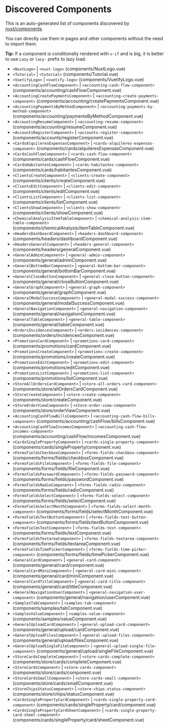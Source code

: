 # Discovered Components

This is an auto-generated list of components discovered by [nuxt/components](https://github.com/nuxt/components).

You can directly use them in pages and other components without the need to import them.

**Tip:** If a component is conditionally rendered with `v-if` and is big, it is better to use `Lazy` or `lazy-` prefix to lazy load.

- `<NuxtLogo>` | `<nuxt-logo>` (components/NuxtLogo.vue)
- `<Tutorial>` | `<tutorial>` (components/Tutorial.vue)
- `<VuetifyLogo>` | `<vuetify-logo>` (components/VuetifyLogo.vue)
- `<AccountingCashFlowComponent>` | `<accounting-cash-flow-component>` (components/accounting/cashFlowComponent.vue)
- `<AccountingCreatePaymentsComponent>` | `<accounting-create-payments-component>` (components/accounting/createPaymentsComponent.vue)
- `<AccountingPaymentsByMethodComponent>` | `<accounting-payments-by-method-component>` (components/accounting/paymentsByMethodComponent.vue)
- `<AccountingResumeComponent>` | `<accounting-resume-component>` (components/accounting/resumeComponent.vue)
- `<AccountsRegisterComponent>` | `<accounts-register-component>` (components/accounts/registerComponent.vue)
- `<CardsAlquileresExpensasComponent>` | `<cards-alquileres-expensas-component>` (components/cards/alquileresExpensasComponent.vue)
- `<CardsCashFlowComponent>` | `<cards-cash-flow-component>` (components/cards/cashFlowComponent.vue)
- `<CardsHabitantesComponent>` | `<cards-habitantes-component>` (components/cards/habitantesComponent.vue)
- `<ClientsCreateComponent>` | `<clients-create-component>` (components/clients/createComponent.vue)
- `<ClientsEditComponent>` | `<clients-edit-component>` (components/clients/editComponent.vue)
- `<ClientsListComponent>` | `<clients-list-component>` (components/clients/listComponent.vue)
- `<ClientsShowComponent>` | `<clients-show-component>` (components/clients/showComponent.vue)
- `<ChemicalAnalysisItemTableComponent>` | `<chemical-analysis-item-table-component>` (components/chemicalAnalysis/itemTableComponent.vue)
- `<HeadersDashboardComponent>` | `<headers-dashboard-component>` (components/headers/dashboardComponent.vue)
- `<HeadersGeneralComponent>` | `<headers-general-component>` (components/headers/generalComponent.vue)
- `<GeneralAdminComponent>` | `<general-admin-component>` (components/general/adminComponent.vue)
- `<GeneralBottomBarComponent>` | `<general-bottom-bar-component>` (components/general/bottomBarComponent.vue)
- `<GeneralCloseButtonComponent>` | `<general-close-button-component>` (components/general/closeButtonComponent.vue)
- `<GeneralGraphComponent>` | `<general-graph-component>` (components/general/graphComponent.vue)
- `<GeneralModalSuccessComponent>` | `<general-modal-success-component>` (components/general/modalSuccessComponent.vue)
- `<GeneralNavigationComponent>` | `<general-navigation-component>` (components/general/navigationComponent.vue)
- `<GeneralTableComponent>` | `<general-table-component>` (components/general/tableComponent.vue)
- `<OrdersIncidencesComponent>` | `<orders-incidences-component>` (components/orders/incidencesComponent.vue)
- `<PromotionsCardComponent>` | `<promotions-card-component>` (components/promotions/cardComponent.vue)
- `<PromotionsCreateComponent>` | `<promotions-create-component>` (components/promotions/createComponent.vue)
- `<PromotionsEditComponent>` | `<promotions-edit-component>` (components/promotions/editComponent.vue)
- `<PromotionsListComponent>` | `<promotions-list-component>` (components/promotions/listComponent.vue)
- `<StoreAllOrdersCardComponent>` | `<store-all-orders-card-component>` (components/store/allOrdersCardComponent.vue)
- `<StoreCreateComponent>` | `<store-create-component>` (components/store/createComponent.vue)
- `<StoreOrderViewComponent>` | `<store-order-view-component>` (components/store/orderViewComponent.vue)
- `<AccountingCashFlowBillsComponent>` | `<accounting-cash-flow-bills-component>` (components/accounting/cashFlow/billsComponent.vue)
- `<AccountingCashFlowIncomesComponent>` | `<accounting-cash-flow-incomes-component>` (components/accounting/cashFlow/incomesComponent.vue)
- `<CardsSinglePropertyComponent>` | `<cards-single-property-component>` (components/cards/singleProperty/component.vue)
- `<FormsFieldsCheckboxComponent>` | `<forms-fields-checkbox-component>` (components/forms/fields/checkboxComponent.vue)
- `<FormsFieldsFileComponent>` | `<forms-fields-file-component>` (components/forms/fields/fileComponent.vue)
- `<FormsFieldsPasswordComponent>` | `<forms-fields-password-component>` (components/forms/fields/passwordComponent.vue)
- `<FormsFieldsRadioComponent>` | `<forms-fields-radio-component>` (components/forms/fields/radioComponent.vue)
- `<FormsFieldsSelectComponent>` | `<forms-fields-select-component>` (components/forms/fields/selectComponent.vue)
- `<FormsFieldsSelectMonthComponent>` | `<forms-fields-select-month-component>` (components/forms/fields/selectMonthComponent.vue)
- `<FormsFieldsTextButtonComponent>` | `<forms-fields-text-button-component>` (components/forms/fields/textButtonComponent.vue)
- `<FormsFieldsTextComponent>` | `<forms-fields-text-component>` (components/forms/fields/textComponent.vue)
- `<FormsFieldsTextareaComponent>` | `<forms-fields-textarea-component>` (components/forms/fields/textareaComponent.vue)
- `<FormsFieldsTimePickerComponent>` | `<forms-fields-time-picker-component>` (components/forms/fields/timePickerComponent.vue)
- `<GeneralCardComponent>` | `<general-card-component>` (components/general/card/component.vue)
- `<GeneralCardMiniComponent>` | `<general-card-mini-component>` (components/general/card/miniComponent.vue)
- `<GeneralCardTitleComponent>` | `<general-card-title-component>` (components/general/card/titleComponent.vue)
- `<GeneralNavigationUserComponent>` | `<general-navigation-user-component>` (components/general/navigation/userComponent.vue)
- `<SamplesTabComponent>` | `<samples-tab-component>` (components/samples/tabComponent.vue)
- `<SamplesValueComponent>` | `<samples-value-component>` (components/samples/valueComponent.vue)
- `<GeneralUploadCardComponent>` | `<general-upload-card-component>` (components/general/upload/cardComponent.vue)
- `<GeneralUploadFilesComponent>` | `<general-upload-files-component>` (components/general/upload/filesComponent.vue)
- `<GeneralUploadSingleFileComponent>` | `<general-upload-single-file-component>` (components/general/upload/singleFileComponent.vue)
- `<StoreCardsCompleteComponent>` | `<store-cards-complete-component>` (components/store/cards/completeComponent.vue)
- `<StoreCardsComponent>` | `<store-cards-component>` (components/store/cards/component.vue)
- `<StoreCardsSmallComponent>` | `<store-cards-small-component>` (components/store/cards/smallComponent.vue)
- `<StoreChipsStatusComponent>` | `<store-chips-status-component>` (components/store/chips/statusComponent.vue)
- `<CardsSinglePropertyCardComponent>` | `<cards-single-property-card-component>` (components/cards/singleProperty/card/component.vue)
- `<CardsSinglePropertyCardSheetComponent>` | `<cards-single-property-card-sheet-component>` (components/cards/singleProperty/card/sheetComponent.vue)
